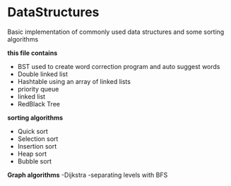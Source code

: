 # DataStructures

Basic implementation of commonly used data structures and some sorting algorithms


**this file contains**
- BST used to create word correction program and auto suggest words
- Double linked list
- Hashtable using an array of linked lists
- priority queue
- linked list
- RedBlack Tree

**sorting algorithms**
- Quick sort
- Selection sort
- Insertion sort
- Heap sort
- Bubble sort

**Graph algorithms**
-Dijkstra
-separating levels with BFS
